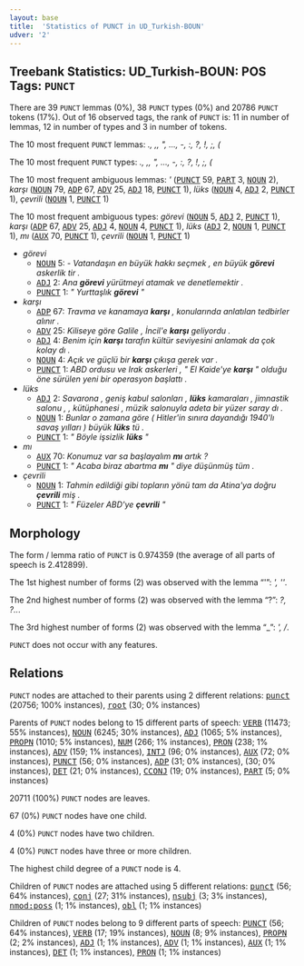 ```yaml
---
layout: base
title:  'Statistics of PUNCT in UD_Turkish-BOUN'
udver: '2'
---
```


## Treebank Statistics: UD_Turkish-BOUN: POS Tags: `PUNCT`

There are 39 `PUNCT` lemmas (0%), 38 `PUNCT` types (0%) and 20786 `PUNCT` tokens (17%).
Out of 16 observed tags, the rank of `PUNCT` is: 11 in number of lemmas, 12 in number of types and 3 in number of tokens.

The 10 most frequent `PUNCT` lemmas: <em>., ,, ", ..., -, :, ?, !, ;, (</em>

The 10 most frequent `PUNCT` types:  <em>., ,, ", ..., -, :, ?, !, ;, (</em>

The 10 most frequent ambiguous lemmas: <em>'</em> (<tt><a href="tr_boun-pos-PUNCT.html">PUNCT</a></tt> 59, <tt><a href="tr_boun-pos-PART.html">PART</a></tt> 3, <tt><a href="tr_boun-pos-NOUN.html">NOUN</a></tt> 2), <em>karşı</em> (<tt><a href="tr_boun-pos-NOUN.html">NOUN</a></tt> 79, <tt><a href="tr_boun-pos-ADP.html">ADP</a></tt> 67, <tt><a href="tr_boun-pos-ADV.html">ADV</a></tt> 25, <tt><a href="tr_boun-pos-ADJ.html">ADJ</a></tt> 18, <tt><a href="tr_boun-pos-PUNCT.html">PUNCT</a></tt> 1), <em>lüks</em> (<tt><a href="tr_boun-pos-NOUN.html">NOUN</a></tt> 4, <tt><a href="tr_boun-pos-ADJ.html">ADJ</a></tt> 2, <tt><a href="tr_boun-pos-PUNCT.html">PUNCT</a></tt> 1), <em>çevrili</em> (<tt><a href="tr_boun-pos-NOUN.html">NOUN</a></tt> 1, <tt><a href="tr_boun-pos-PUNCT.html">PUNCT</a></tt> 1)

The 10 most frequent ambiguous types:  <em>görevi</em> (<tt><a href="tr_boun-pos-NOUN.html">NOUN</a></tt> 5, <tt><a href="tr_boun-pos-ADJ.html">ADJ</a></tt> 2, <tt><a href="tr_boun-pos-PUNCT.html">PUNCT</a></tt> 1), <em>karşı</em> (<tt><a href="tr_boun-pos-ADP.html">ADP</a></tt> 67, <tt><a href="tr_boun-pos-ADV.html">ADV</a></tt> 25, <tt><a href="tr_boun-pos-ADJ.html">ADJ</a></tt> 4, <tt><a href="tr_boun-pos-NOUN.html">NOUN</a></tt> 4, <tt><a href="tr_boun-pos-PUNCT.html">PUNCT</a></tt> 1), <em>lüks</em> (<tt><a href="tr_boun-pos-ADJ.html">ADJ</a></tt> 2, <tt><a href="tr_boun-pos-NOUN.html">NOUN</a></tt> 1, <tt><a href="tr_boun-pos-PUNCT.html">PUNCT</a></tt> 1), <em>mı</em> (<tt><a href="tr_boun-pos-AUX.html">AUX</a></tt> 70, <tt><a href="tr_boun-pos-PUNCT.html">PUNCT</a></tt> 1), <em>çevrili</em> (<tt><a href="tr_boun-pos-NOUN.html">NOUN</a></tt> 1, <tt><a href="tr_boun-pos-PUNCT.html">PUNCT</a></tt> 1)


* <em>görevi</em>
  * <tt><a href="tr_boun-pos-NOUN.html">NOUN</a></tt> 5: <em>- Vatandaşın en büyük hakkı seçmek , en büyük <b>görevi</b> askerlik tir .</em>
  * <tt><a href="tr_boun-pos-ADJ.html">ADJ</a></tt> 2: <em>Ana <b>görevi</b> yürütmeyi atamak ve denetlemektir .</em>
  * <tt><a href="tr_boun-pos-PUNCT.html">PUNCT</a></tt> 1: <em>" Yurttaşlık <b>görevi</b> "</em>
* <em>karşı</em>
  * <tt><a href="tr_boun-pos-ADP.html">ADP</a></tt> 67: <em>Travma ve kanamaya <b>karşı</b> , konularında anlatılan tedbirler alınır .</em>
  * <tt><a href="tr_boun-pos-ADV.html">ADV</a></tt> 25: <em>Kiliseye göre Galile , İncil'e <b>karşı</b> geliyordu .</em>
  * <tt><a href="tr_boun-pos-ADJ.html">ADJ</a></tt> 4: <em>Benim için <b>karşı</b> tarafın kültür seviyesini anlamak da çok kolay dı .</em>
  * <tt><a href="tr_boun-pos-NOUN.html">NOUN</a></tt> 4: <em>Açık ve güçlü bir <b>karşı</b> çıkışa gerek var .</em>
  * <tt><a href="tr_boun-pos-PUNCT.html">PUNCT</a></tt> 1: <em>ABD ordusu ve Irak askerleri , " El Kaide'ye <b>karşı</b> " olduğu öne sürülen yeni bir operasyon başlattı .</em>
* <em>lüks</em>
  * <tt><a href="tr_boun-pos-ADJ.html">ADJ</a></tt> 2: <em>Savarona , geniş kabul salonları , <b>lüks</b> kamaraları , jimnastik salonu , , kütüphanesi , müzik salonuyla adeta bir yüzer saray dı .</em>
  * <tt><a href="tr_boun-pos-NOUN.html">NOUN</a></tt> 1: <em>Bunlar o zamana göre ( Hitler'in sınıra dayandığı 1940'lı savaş yılları ) büyük <b>lüks</b> tü .</em>
  * <tt><a href="tr_boun-pos-PUNCT.html">PUNCT</a></tt> 1: <em>" Böyle işsizlik <b>lüks</b> "</em>
* <em>mı</em>
  * <tt><a href="tr_boun-pos-AUX.html">AUX</a></tt> 70: <em>Konumuz var sa başlayalım <b>mı</b> artık ?</em>
  * <tt><a href="tr_boun-pos-PUNCT.html">PUNCT</a></tt> 1: <em>" Acaba biraz abartma <b>mı</b> " diye düşünmüş tüm .</em>
* <em>çevrili</em>
  * <tt><a href="tr_boun-pos-NOUN.html">NOUN</a></tt> 1: <em>Tahmin edildiği gibi topların yönü tam da Atina'ya doğru <b>çevrili</b> miş .</em>
  * <tt><a href="tr_boun-pos-PUNCT.html">PUNCT</a></tt> 1: <em>" Füzeler ABD'ye <b>çevrili</b> "</em>

## Morphology

The form / lemma ratio of `PUNCT` is 0.974359 (the average of all parts of speech is 2.412899).

The 1st highest number of forms (2) was observed with the lemma “'”: <em>', ''</em>.

The 2nd highest number of forms (2) was observed with the lemma “?”: <em>?, ?..</em>.

The 3rd highest number of forms (2) was observed with the lemma “_”: <em>', /</em>.

`PUNCT` does not occur with any features.


## Relations

`PUNCT` nodes are attached to their parents using 2 different relations: <tt><a href="tr_boun-dep-punct.html">punct</a></tt> (20756; 100% instances), <tt><a href="tr_boun-dep-root.html">root</a></tt> (30; 0% instances)

Parents of `PUNCT` nodes belong to 15 different parts of speech: <tt><a href="tr_boun-pos-VERB.html">VERB</a></tt> (11473; 55% instances), <tt><a href="tr_boun-pos-NOUN.html">NOUN</a></tt> (6245; 30% instances), <tt><a href="tr_boun-pos-ADJ.html">ADJ</a></tt> (1065; 5% instances), <tt><a href="tr_boun-pos-PROPN.html">PROPN</a></tt> (1010; 5% instances), <tt><a href="tr_boun-pos-NUM.html">NUM</a></tt> (266; 1% instances), <tt><a href="tr_boun-pos-PRON.html">PRON</a></tt> (238; 1% instances), <tt><a href="tr_boun-pos-ADV.html">ADV</a></tt> (159; 1% instances), <tt><a href="tr_boun-pos-INTJ.html">INTJ</a></tt> (96; 0% instances), <tt><a href="tr_boun-pos-AUX.html">AUX</a></tt> (72; 0% instances), <tt><a href="tr_boun-pos-PUNCT.html">PUNCT</a></tt> (56; 0% instances), <tt><a href="tr_boun-pos-ADP.html">ADP</a></tt> (31; 0% instances),  (30; 0% instances), <tt><a href="tr_boun-pos-DET.html">DET</a></tt> (21; 0% instances), <tt><a href="tr_boun-pos-CCONJ.html">CCONJ</a></tt> (19; 0% instances), <tt><a href="tr_boun-pos-PART.html">PART</a></tt> (5; 0% instances)

20711 (100%) `PUNCT` nodes are leaves.

67 (0%) `PUNCT` nodes have one child.

4 (0%) `PUNCT` nodes have two children.

4 (0%) `PUNCT` nodes have three or more children.

The highest child degree of a `PUNCT` node is 4.

Children of `PUNCT` nodes are attached using 5 different relations: <tt><a href="tr_boun-dep-punct.html">punct</a></tt> (56; 64% instances), <tt><a href="tr_boun-dep-conj.html">conj</a></tt> (27; 31% instances), <tt><a href="tr_boun-dep-nsubj.html">nsubj</a></tt> (3; 3% instances), <tt><a href="tr_boun-dep-nmod-poss.html">nmod:poss</a></tt> (1; 1% instances), <tt><a href="tr_boun-dep-obl.html">obl</a></tt> (1; 1% instances)

Children of `PUNCT` nodes belong to 9 different parts of speech: <tt><a href="tr_boun-pos-PUNCT.html">PUNCT</a></tt> (56; 64% instances), <tt><a href="tr_boun-pos-VERB.html">VERB</a></tt> (17; 19% instances), <tt><a href="tr_boun-pos-NOUN.html">NOUN</a></tt> (8; 9% instances), <tt><a href="tr_boun-pos-PROPN.html">PROPN</a></tt> (2; 2% instances), <tt><a href="tr_boun-pos-ADJ.html">ADJ</a></tt> (1; 1% instances), <tt><a href="tr_boun-pos-ADV.html">ADV</a></tt> (1; 1% instances), <tt><a href="tr_boun-pos-AUX.html">AUX</a></tt> (1; 1% instances), <tt><a href="tr_boun-pos-DET.html">DET</a></tt> (1; 1% instances), <tt><a href="tr_boun-pos-PRON.html">PRON</a></tt> (1; 1% instances)

